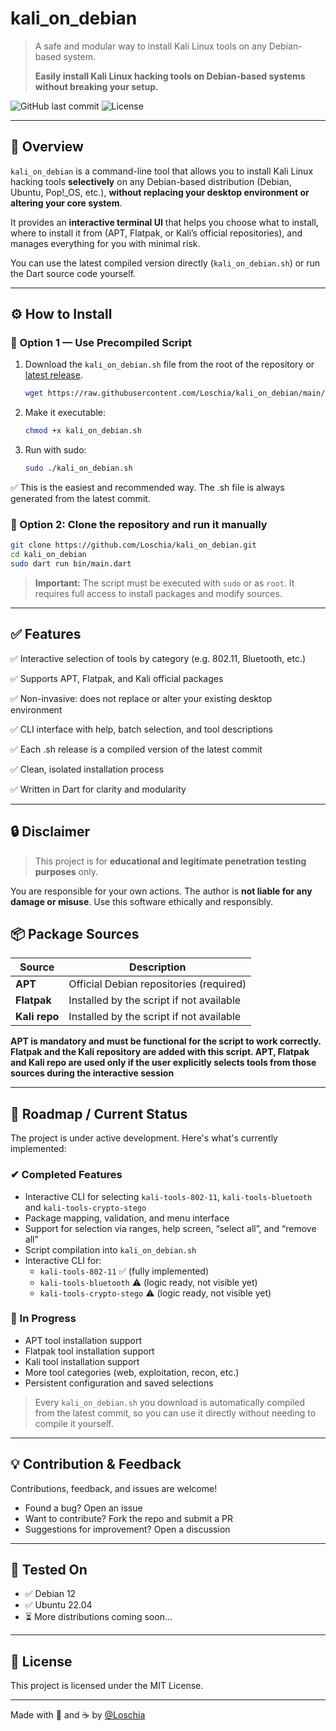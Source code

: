# kali_on_debian

> A safe and modular way to install Kali Linux tools on any Debian-based system.
> 
> **Easily install Kali Linux hacking tools on Debian-based systems without breaking your setup.**

![GitHub last commit](https://img.shields.io/github/last-commit/Loschia/kali_on_debian)
![License](https://img.shields.io/github/license/Loschia/kali_on_debian)

---

## 🚀 Overview

`kali_on_debian` is a command-line tool that allows you to install Kali Linux hacking tools **selectively** on any Debian-based distribution (Debian, Ubuntu, Pop!_OS, etc.), **without replacing your desktop environment or altering your core system**.

It provides an **interactive terminal UI** that helps you choose what to install, where to install it from (APT, Flatpak, or Kali’s official repositories), and manages everything for you with minimal risk.

You can use the latest compiled version directly (`kali_on_debian.sh`) or run the Dart source code yourself.

---

## ⚙️ How to Install

### 🔁 Option 1 — Use Precompiled Script

1. Download the `kali_on_debian.sh` file from the root of the repository or [latest release](https://github.com/Loschia/kali_on_debian/releases).
   ```bash
   wget https://raw.githubusercontent.com/Loschia/kali_on_debian/main/kali_on_debian.sh
   ```
3. Make it executable:
   ```bash
   chmod +x kali_on_debian.sh
   ```
4. Run with sudo:
   ```bash
   sudo ./kali_on_debian.sh
   ```
✅ This is the easiest and recommended way. The .sh file is always generated from the latest commit.


### 🧬 Option 2: Clone the repository and run it manually
```bash
git clone https://github.com/Loschia/kali_on_debian.git
cd kali_on_debian
sudo dart run bin/main.dart
```

> **Important:** The script must be executed with `sudo` or as `root`. It requires full access to install packages and modify sources.

---

## ✅ Features
✅ Interactive selection of tools by category (e.g. 802.11, Bluetooth, etc.)

✅ Supports APT, Flatpak, and Kali official packages

✅ Non-invasive: does not replace or alter your existing desktop environment

✅ CLI interface with help, batch selection, and tool descriptions

✅ Each .sh release is a compiled version of the latest commit

✅ Clean, isolated installation process

✅ Written in Dart for clarity and modularity

---

## 🔒 Disclaimer
> This project is for **educational and legitimate penetration testing purposes** only.

You are responsible for your own actions. The author is **not liable for any damage or misuse**. Use this software ethically and responsibly.

## 📦 Package Sources
| Source        | Description                              |
| ------------- | ---------------------------------------- |
| **APT**       | Official Debian repositories (required)  |
| **Flatpak**   | Installed by the script if not available |
| **Kali repo** | Installed by the script if not available |

**APT is mandatory and must be functional for the script to work correctly. Flatpak and the Kali repository are added with this script. APT, Flatpak and Kali repo are used only if the user explicitly selects tools from those sources during the interactive session**

---

## 📌 Roadmap / Current Status
The project is under active development. Here's what's currently implemented:

### ✔ Completed Features
- Interactive CLI for selecting `kali-tools-802-11`, `kali-tools-bluetooth` and `kali-tools-crypto-stego`
- Package mapping, validation, and menu interface
- Support for selection via ranges, help screen, “select all”, and “remove all”
- Script compilation into `kali_on_debian.sh`
- Interactive CLI for:
  - `kali-tools-802-11` ✅ (fully implemented)
  - `kali-tools-bluetooth` ⚠️ (logic ready, not visible yet)
  - `kali-tools-crypto-stego` ⚠️ (logic ready, not visible yet)

### 🔧 In Progress
- APT tool installation support
- Flatpak tool installation support
- Kali tool installation support
- More tool categories (web, exploitation, recon, etc.)
- Persistent configuration and saved selections

> Every `kali_on_debian.sh` you download is automatically compiled from the latest commit, so you can use it directly without needing to compile it yourself.

---

## 💡 Contribution & Feedback
Contributions, feedback, and issues are welcome!
- Found a bug? Open an issue
- Want to contribute? Fork the repo and submit a PR
- Suggestions for improvement? Open a discussion

---

## 🧪 Tested On
- ✅ Debian 12
- ✅ Ubuntu 22.04
- ⏳ More distributions coming soon...

---

## 📜 License
This project is licensed under the MIT License.

---

Made with 🧠 and ☕ by [@Loschia](https://github.com/Loschia)